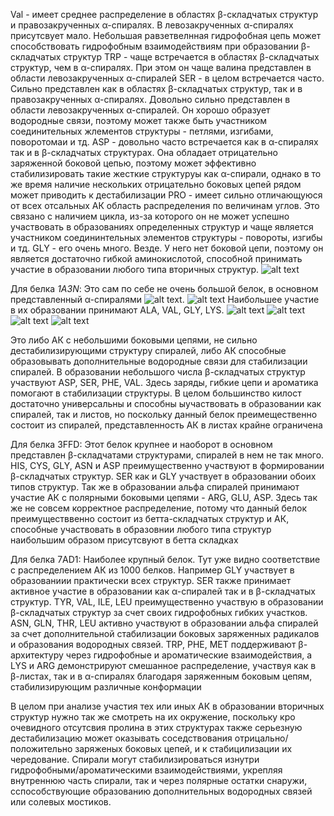 Val - имеет среднее распределение в областях β-складчатых структур и правозакрученных α-спиралях. В левозакрученных α-спиралях присутсвует мало. Небольшая равзетвелнная гидрофобная цепь может способствовать гидрофобным взаимодействиям при образовании β-складчатых структур
TRP - чаще встречается в областях β-складчатых структур, чем в α-спиралях. При этом он чаще валина представлен в области левозакрученных α-спиралей
SER - в целом встречается часто. Сильно представлен как в областях  β-складчатых структур, так и в  правозакрученных α-спиралях. Довольно сильно представлен в области левозакрученных α-спиралей. Он хорошо образует водородные связи, поэтому может также быть участником соединительных жлементов структуры - петлями, изгибами, поворотомаи и тд. 
ASP - довольно часто встречается как в α-спиралях так и в β-складчатых структурах. Она обладает отрицательно заряженной боковой цепью, поэтому может эффективно стабилизировать такие жесткие структуруы как α-спирали, однако в то же время наличие нескольких отрицательно боковых цепей рядом может приводить к дестабилизации 
PRO - имеет сильно отличающуюся от всех отсальных АК область распределения по величинам углов. Это связано с наличием цикла, из-за которого он не может успешно участвовать в образованиях определенных структур и чаще является участником соедининтельных элементов структуры - повороты, изгибы и тд. 
GLY - его очень много. Везде. У него нет боковой цепи, поэтому он является достаточно гибкой аминокислотой, способной принимать участие в образовании любого типа вторичных структур. 
![alt text](https://github.com/Kashitza/prac/blob/main/prac_4/ALL_1000.png)

Для белка *1A3N*:
Это сам по себе не очень большой белок, в основном представленный α-спиралями ![alt text](https://github.com/Kashitza/prac/blob/main/prac_4/1a3n_structure.png). 
![alt text](https://github.com/Kashitza/prac/blob/main/prac_4/1a3n.png)
Наибольшее участие в их образовании принимают ALA, VAL, GLY, LYS. 
![alt text](https://github.com/Kashitza/prac/blob/main/prac_4/ramachandran_1A3N_ALA.png) ![alt text](https://github.com/Kashitza/prac/blob/main/prac_4/ramachandran_1A3N_VAL.png)
![alt text](https://github.com/Kashitza/prac/blob/main/prac_4/ramachandran_1A3N_GLY.png) ![alt text](https://github.com/Kashitza/prac/blob/main/prac_4/ramachandran_1A3N_LYS.png)

Это либо АК с небольшими боковыми цепями, не сильно дестабилизирующими структуру спиралей, либо АК способные образовывать дополнительные водородные связи для стабилизации спиралей. В образовании небольшого числа β-складчатых структур участвуют ASP, SER, PHE, VAL. Здесь заряды, гибкие цепи и ароматика помогают в стабилизации структуры. В целом большинство килост достаточно универсальны и способны ыучаствовать в образовании как спиралей, так и листов, но поскольку данный белок преимещественно состоит из спиралей, представленность АК в листах крайне ограничена 

Для белка 3FFD:
Этот белок крупнее и наоборот в основном представлен β-складчатами структурами, спиралей в нем не так много. HIS, CYS, GLY, ASN и ASP преимущественно участвуют в формировании β-складчатых структур. SER как и GLY участвует в образовании обоих типов структур. Так же в образовании альфа спиралей принимают участие АК с полярными боковыми цепями - ARG, GLU, ASP. Здесь так же не совсем корректное распределение, потому что данный белок преимуществвенно состоит из бетта-складчатых структур и АК, способные участвовать в образовнии любого типа структур наибольшим образом присутсвуют в бетта складках

Для белка 7AD1:
Наиболее крупный белок. Тут уже видно соответствие с распределением АК из 1000 белков. Например GLY участвует в образованиии практически всех структур. SER также принимает активное участие в образовании как α-спиралей так и в β-складчатых структур. TYR, VAL, ILE, LEU преимущественно участвую в образовании β-складчатых структур за счет своих гидрофобных гибких участков. ASN, GLN, THR, LEU активно участвуют в образовании альфа спиралей за счет дополнительной стабилизации боковых заряженных радикалов и образования водородных связей. TRP, PHE, MET поддерживают β-архитектуру через гидрофобные и ароматические взаимодействия, а LYS и ARG демонстрируют смешанное распределение, участвуя как в β-листах, так и в α-спиралях благодаря заряженным боковым цепям, стабилизирующим различные конформации 

В целом при анализе участия тех или иных АК в образовании вторичных структур нужно так же смотреть на их окружение, поскольку кро очевидного отсутсвия пролина в этих структурах также серьезную дестабилизацию может оказывать соседствования отрицально/положительно заряженых боковых цепей, и к стабицилизации их чередование. Спирали могут стабилизироваться изнутри гидрофобными/ароматическими взаимодействиями, укрепляя внутреннюю часть спирали, так и через полярные остатки снаружи, сспособствующие образованию дополнительных водородных связей или солевых мостиков. 